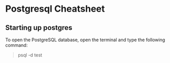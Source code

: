 # Postgresql Cheatsheet

## Starting up postgres

To open the PostgreSQL database, open the terminal and type the following command:

>psql -d test

